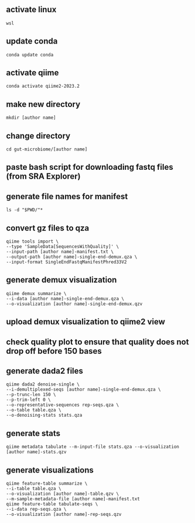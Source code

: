 ## activate linux

`wsl`

  

## update conda

`conda update conda`

  

## activate qiime

`conda activate qiime2-2023.2`

  

## make new directory

`mkdir [author name]`

  

## change directory

`cd gut-microbiome/[author name]`

  

## paste bash script for downloading fastq files (from SRA Explorer)

  

## generate file names for manifest

`ls -d "$PWD/"*`

  


## convert gz files to qza

    qiime tools import \
    --type 'SampleData[SequencesWithQuality]' \
    --input-path [author name]-manifest.txt \
    --output-path [author name]-single-end-demux.qza \
    --input-format SingleEndFastqManifestPhred33V2

  

## generate demux visualization

    qiime demux summarize \
    --i-data [author name]-single-end-demux.qza \
    --o-visualization [author name]-single-end-demux.qzv
  

## upload demux visualization to qiime2 view

  

## check quality plot to ensure that quality does not drop off before 150 bases

  

## generate dada2 files

    qiime dada2 denoise-single \
    --i-demultiplexed-seqs [author name]-single-end-demux.qza \
    --p-trunc-len 150 \
    --p-trim-left 0 \
    --o-representative-sequences rep-seqs.qza \
    --o-table table.qza \
    --o-denoising-stats stats.qza

  

## generate stats

`qiime metadata tabulate --m-input-file stats.qza --o-visualization [author name]-stats.qzv`

  

## generate visualizations

    qiime feature-table summarize \
    --i-table table.qza \
    --o-visualization [author name]-table.qzv \
    --m-sample-metadata-file [author name]-manifest.txt
    qiime feature-table tabulate-seqs \
    --i-data rep-seqs.qza \
    --o-visualization [author name]-rep-seqs.qzv